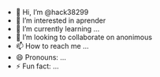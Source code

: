 - 👋 Hi, I’m @hack38299
- 👀 I’m interested in aprender
- 🌱 I’m currently learning ...
- 💞️ I’m looking to collaborate on anonimous
- 📫 How to reach me ...
- 😄 Pronouns: ...
- ⚡ Fun fact: ...

<!---
hack38299/hack38299 is a ✨ special ✨ repository because its `README.md` (this file) appears on your GitHub profile.
You can click the Preview link to take a look at your changes.
--->
